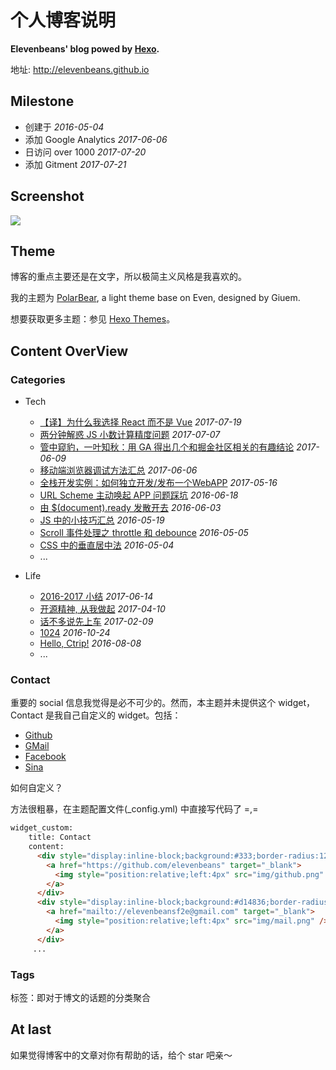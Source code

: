 # 个人博客说明

**Elevenbeans' blog powed by [Hexo](https://hexo.io/).**

地址: <http://elevenbeans.github.io>

## Milestone

+ 创建于 *2016-05-04*
+ 添加 Google Analytics *2017-06-06*
+ 日访问 over 1000 *2017-07-20*
+ 添加 Gitment *2017-07-21*

## Screenshot

![](https://raw.githubusercontent.com/elevenbeans/grocery/master/contactLogo/ScreenShot.png)

## Theme

博客的重点主要还是在文字，所以极简主义风格是我喜欢的。

我的主题为 [PolarBear](https://github.com/frostfan/hexo-theme-polarbear), a light theme base on Even, designed by Giuem.

想要获取更多主题：参见 [Hexo Themes](https://hexo.io/themes/)。

## Content OverView

### Categories

+ Tech
  + [【译】为什么我选择 React 而不是 Vue](http://elevenbeans.github.io/2017/07/19/Why-React/) *2017-07-19*
  + [两分钟解惑 JS 小数计算精度问题](http://elevenbeans.github.io/2017/07/07/floating-point-issue/) *2017-07-07*
  + [管中窥豹，一叶知秋：用 GA 得出几个和掘金社区相关的有趣结论](http://elevenbeans.github.io/2017/06/08/GA-for-juejin/) *2017-06-09*
  + [移动端浏览器调试方法汇总](http://elevenbeans.github.io/2017/06/06/%E7%A7%BB%E5%8A%A8%E7%AB%AF%E6%B5%8F%E8%A7%88%E5%99%A8%E8%B0%83%E8%AF%95%E6%96%B9%E6%B3%95%E6%B1%87%E6%80%BB/) *2017-06-06*
  + [全栈开发实例：如何独立开发/发布一个WebAPP](http://elevenbeans.github.io/2017/05/16/%E6%92%B8%E4%BA%86%E4%B8%80%E4%B8%AA%E6%8A%95%E7%A5%A8App/) *2017-05-16*
  + [URL Scheme 主动唤起 APP 问题踩坑](http://elevenbeans.github.io/2016/08/18/URL-Scheme-%E5%94%A4%E8%B5%B7%E9%97%AE%E9%A2%98%E8%B8%A9%E5%9D%91/) *2016-06-18*
  + [由 $(document).ready 发散开去](http://elevenbeans.github.io/2016/06/03/DomReady/) *2016-06-03*
  + [JS 中的小技巧汇总](http://elevenbeans.github.io/2016/05/19/js%20%E4%B8%AD%E7%9A%84%E5%B0%8F%E6%8A%80%E5%B7%A7%E6%B1%87%E6%80%BB/) *2016-05-19*
  + [Scroll 事件处理之 throttle 和 debounce](http://elevenbeans.github.io/2016/05/05/scroll%E4%BA%8B%E4%BB%B6%E5%A4%84%E7%90%86%E4%B9%8B-throttle-%E5%92%8C-debounce/) *2016-05-05*
  + [CSS 中的垂直居中法](http://elevenbeans.github.io/2016/05/04/css-%E4%B8%AD%E7%9A%84%E5%9E%82%E7%9B%B4%E5%B1%85%E4%B8%AD%E6%B3%95/) *2016-05-04*
  + ...

+ Life
	+ [2016-2017 小结](http://elevenbeans.github.io/2017/06/12/summary-of-my-2016-2017/) *2017-06-14*
	+ [开源精神, 从我做起](http://elevenbeans.github.io/2017/04/10/%E5%BC%80%E6%BA%90%E7%B2%BE%E7%A5%9E%E4%BB%8E%E6%88%91%E5%81%9A%E8%B5%B7/) *2017-04-10*
	+ [话不多说先上车](http://elevenbeans.github.io/2017/02/09/%E6%88%BF%E5%AD%90/) *2017-02-09*
	+ [1024](http://elevenbeans.github.io/2016/10/24/1024/) *2016-10-24*
	+ [Hello, Ctrip!](http://elevenbeans.github.io/2016/08/08/helloCtrip/) *2016-08-08*
	+ ...


### Contact

重要的 social 信息我觉得是必不可少的。然而，本主题并未提供这个 widget，Contact 是我自己自定义的 widget。包括：

+ [Github](https://github.com/elevenbeans)
+ [GMail](mailto://elevenbeansf2e@gmail.com)
+ [Facebook](https://www.facebook.com/profile.php?id=100001896103903)
+ [Sina](http://weibo.com/2381593582/profile?topnav=1&wvr=6)

如何自定义？

方法很粗暴，在主题配置文件(_config.yml) 中直接写代码了 =,=

```html
widget_custom:
    title: Contact
    content:
      <div style="display:inline-block;background:#333;border-radius:12px;width:24px;height:24px">
        <a href="https://github.com/elevenbeans" target="_blank">
          <img style="position:relative;left:4px" src="img/github.png" />
        </a>
      </div>
      <div style="display:inline-block;background:#d14836;border-radius:12px;width:24px;height:24px">
        <a href="mailto://elevenbeansf2e@gmail.com" target="_blank">
          <img style="position:relative;left:4px" src="img/mail.png" />
        </a>
      </div>
     ...
```

### Tags

标签：即对于博文的话题的分类聚合

## At last

如果觉得博客中的文章对你有帮助的话，给个 star 吧亲～
